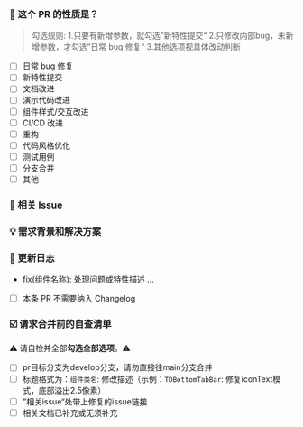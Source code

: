 ### 🤔 这个 PR 的性质是？
> 勾选规则:
> 1.只要有新增参数，就勾选”新特性提交“
> 2.只修改内部bug，未新增参数，才勾选”日常 bug 修复“
> 3.其他选项视具体改动判断

- [ ] 日常 bug 修复
- [ ] 新特性提交
- [ ] 文档改进
- [ ] 演示代码改进
- [ ] 组件样式/交互改进
- [ ] CI/CD 改进
- [ ] 重构
- [ ] 代码风格优化
- [ ] 测试用例
- [ ] 分支合并
- [ ] 其他

### 🔗 相关 Issue

<!--
1. 描述相关需求的来源，如相关的 issue 讨论链接。
-->

### 💡 需求背景和解决方案

<!--
1. 要解决的具体问题。
2. 列出最终的 API 实现和用法。
3. 涉及UI/交互变动需要有截图或 GIF。
-->

### 📝 更新日志

<!--
从用户角度描述具体变化，以及可能的 breaking change 和其他风险。
-->

- fix(组件名称): 处理问题或特性描述 ...

- [ ] 本条 PR 不需要纳入 Changelog

### ☑️ 请求合并前的自查清单

⚠️ 请自检并全部**勾选全部选项**。⚠️

- [ ] pr目标分支为develop分支，请勿直接往main分支合并
- [ ] 标题格式为：`组件类名`: 修改描述（示例：`TDBottomTabBar`: 修复iconText模式，底部溢出2.5像素）
- [ ] ”相关issue“处带上修复的issue链接
- [ ] 相关文档已补充或无须补充
